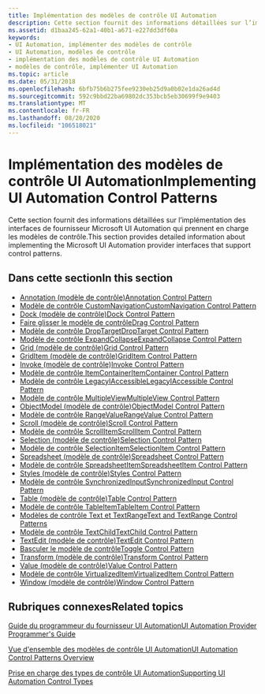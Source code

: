 ```yaml
---
title: Implémentation des modèles de contrôle UI Automation
description: Cette section fournit des informations détaillées sur l’implémentation des interfaces de fournisseur Microsoft UI Automation qui prennent en charge les modèles de contrôle.
ms.assetid: d1baa245-62a1-40b1-a671-e227dd3df60a
keywords:
- UI Automation, implémenter des modèles de contrôle
- UI Automation, modèles de contrôle
- implémentation des modèles de contrôle UI Automation
- modèles de contrôle, implémenter UI Automation
ms.topic: article
ms.date: 05/31/2018
ms.openlocfilehash: 6bfb75b6b275fee9230eb25d9a0b02e1da26ad4d
ms.sourcegitcommit: 592c9bbd22ba69802dc353bcb5eb30699f9e9403
ms.translationtype: MT
ms.contentlocale: fr-FR
ms.lasthandoff: 08/20/2020
ms.locfileid: "106518021"
---
```

# <a name="implementing-ui-automation-control-patterns"></a><span data-ttu-id="7d673-107">Implémentation des modèles de contrôle UI Automation</span><span class="sxs-lookup"><span data-stu-id="7d673-107">Implementing UI Automation Control Patterns</span></span>

<span data-ttu-id="7d673-108">Cette section fournit des informations détaillées sur l’implémentation des interfaces de fournisseur Microsoft UI Automation qui prennent en charge les modèles de contrôle.</span><span class="sxs-lookup"><span data-stu-id="7d673-108">This section provides detailed information about implementing the Microsoft UI Automation provider interfaces that support control patterns.</span></span>

## <a name="in-this-section"></a><span data-ttu-id="7d673-109">Dans cette section</span><span class="sxs-lookup"><span data-stu-id="7d673-109">In this section</span></span>

-   [<span data-ttu-id="7d673-110">Annotation (modèle de contrôle)</span><span class="sxs-lookup"><span data-stu-id="7d673-110">Annotation Control Pattern</span></span>](uiauto-implementingannotation.md)
-   [<span data-ttu-id="7d673-111">Modèle de contrôle CustomNavigation</span><span class="sxs-lookup"><span data-stu-id="7d673-111">CustomNavigation Control Pattern</span></span>](uiauto-implementingcustomnavigation.md)
-   [<span data-ttu-id="7d673-112">Dock (modèle de contrôle)</span><span class="sxs-lookup"><span data-stu-id="7d673-112">Dock Control Pattern</span></span>](uiauto-implementingdock.md)
-   [<span data-ttu-id="7d673-113">Faire glisser le modèle de contrôle</span><span class="sxs-lookup"><span data-stu-id="7d673-113">Drag Control Pattern</span></span>](/windows/desktop/WinAuto/uiauto-implementingdrag)
-   [<span data-ttu-id="7d673-114">Modèle de contrôle DropTarget</span><span class="sxs-lookup"><span data-stu-id="7d673-114">DropTarget Control Pattern</span></span>](/windows/desktop/WinAuto/uiauto-implementingdroptarget)
-   [<span data-ttu-id="7d673-115">Modèle de contrôle ExpandCollapse</span><span class="sxs-lookup"><span data-stu-id="7d673-115">ExpandCollapse Control Pattern</span></span>](uiauto-implementingexpandcollapse.md)
-   [<span data-ttu-id="7d673-116">Grid (modèle de contrôle)</span><span class="sxs-lookup"><span data-stu-id="7d673-116">Grid Control Pattern</span></span>](uiauto-implementinggrid.md)
-   [<span data-ttu-id="7d673-117">GridItem (modèle de contrôle)</span><span class="sxs-lookup"><span data-stu-id="7d673-117">GridItem Control Pattern</span></span>](uiauto-implementinggriditem.md)
-   [<span data-ttu-id="7d673-118">Invoke (modèle de contrôle)</span><span class="sxs-lookup"><span data-stu-id="7d673-118">Invoke Control Pattern</span></span>](uiauto-implementinginvoke.md)
-   [<span data-ttu-id="7d673-119">Modèle de contrôle ItemContainer</span><span class="sxs-lookup"><span data-stu-id="7d673-119">ItemContainer Control Pattern</span></span>](uiauto-implementingitemcontainer.md)
-   [<span data-ttu-id="7d673-120">Modèle de contrôle LegacyIAccessible</span><span class="sxs-lookup"><span data-stu-id="7d673-120">LegacyIAccessible Control Pattern</span></span>](uiauto-implementinglegacyiaccessible.md)
-   [<span data-ttu-id="7d673-121">Modèle de contrôle MultipleView</span><span class="sxs-lookup"><span data-stu-id="7d673-121">MultipleView Control Pattern</span></span>](uiauto-implementingmultipleview.md)
-   [<span data-ttu-id="7d673-122">ObjectModel (modèle de contrôle)</span><span class="sxs-lookup"><span data-stu-id="7d673-122">ObjectModel Control Pattern</span></span>](uiauto-implementingobjectmodel.md)
-   [<span data-ttu-id="7d673-123">Modèle de contrôle RangeValue</span><span class="sxs-lookup"><span data-stu-id="7d673-123">RangeValue Control Pattern</span></span>](uiauto-implementingrangevalue.md)
-   [<span data-ttu-id="7d673-124">Scroll (modèle de contrôle)</span><span class="sxs-lookup"><span data-stu-id="7d673-124">Scroll Control Pattern</span></span>](uiauto-implementingscroll.md)
-   [<span data-ttu-id="7d673-125">Modèle de contrôle ScrollItem</span><span class="sxs-lookup"><span data-stu-id="7d673-125">ScrollItem Control Pattern</span></span>](uiauto-implementingscrollitem.md)
-   [<span data-ttu-id="7d673-126">Selection (modèle de contrôle)</span><span class="sxs-lookup"><span data-stu-id="7d673-126">Selection Control Pattern</span></span>](uiauto-implementingselection.md)
-   [<span data-ttu-id="7d673-127">Modèle de contrôle SelectionItem</span><span class="sxs-lookup"><span data-stu-id="7d673-127">SelectionItem Control Pattern</span></span>](uiauto-implementingselectionitem.md)
-   [<span data-ttu-id="7d673-128">Spreadsheet (modèle de contrôle)</span><span class="sxs-lookup"><span data-stu-id="7d673-128">Spreadsheet Control Pattern</span></span>](uiauto-implementingspreadsheet.md)
-   [<span data-ttu-id="7d673-129">Modèle de contrôle SpreadsheetItem</span><span class="sxs-lookup"><span data-stu-id="7d673-129">SpreadsheetItem Control Pattern</span></span>](uiauto-implementingspreadsheetitem.md)
-   [<span data-ttu-id="7d673-130">Styles (modèle de contrôle)</span><span class="sxs-lookup"><span data-stu-id="7d673-130">Styles Control Pattern</span></span>](/windows/desktop/WinAuto/uiauto-implementingstyles)
-   [<span data-ttu-id="7d673-131">Modèle de contrôle SynchronizedInput</span><span class="sxs-lookup"><span data-stu-id="7d673-131">SynchronizedInput Control Pattern</span></span>](uiauto-implementingsynchronizedinput.md)
-   [<span data-ttu-id="7d673-132">Table (modèle de contrôle)</span><span class="sxs-lookup"><span data-stu-id="7d673-132">Table Control Pattern</span></span>](uiauto-implementingtable.md)
-   [<span data-ttu-id="7d673-133">Modèle de contrôle TableItem</span><span class="sxs-lookup"><span data-stu-id="7d673-133">TableItem Control Pattern</span></span>](uiauto-implementingtableitem.md)
-   [<span data-ttu-id="7d673-134">Modèles de contrôle Text et TextRange</span><span class="sxs-lookup"><span data-stu-id="7d673-134">Text and TextRange Control Patterns</span></span>](uiauto-implementingtextandtextrange.md)
-   [<span data-ttu-id="7d673-135">Modèle de contrôle TextChild</span><span class="sxs-lookup"><span data-stu-id="7d673-135">TextChild Control Pattern</span></span>](textchild-control-pattern.md)
-   [<span data-ttu-id="7d673-136">TextEdit (modèle de contrôle)</span><span class="sxs-lookup"><span data-stu-id="7d673-136">TextEdit Control Pattern</span></span>](textedit-control-pattern.md)
-   [<span data-ttu-id="7d673-137">Basculer le modèle de contrôle</span><span class="sxs-lookup"><span data-stu-id="7d673-137">Toggle Control Pattern</span></span>](uiauto-implementingtoggle.md)
-   [<span data-ttu-id="7d673-138">Transform (modèle de contrôle)</span><span class="sxs-lookup"><span data-stu-id="7d673-138">Transform Control Pattern</span></span>](uiauto-implementingtransform.md)
-   [<span data-ttu-id="7d673-139">Value (modèle de contrôle)</span><span class="sxs-lookup"><span data-stu-id="7d673-139">Value Control Pattern</span></span>](uiauto-implementingvalue.md)
-   [<span data-ttu-id="7d673-140">Modèle de contrôle VirtualizedItem</span><span class="sxs-lookup"><span data-stu-id="7d673-140">VirtualizedItem Control Pattern</span></span>](uiauto-implementingvirtualizeditem.md)
-   [<span data-ttu-id="7d673-141">Window (modèle de contrôle)</span><span class="sxs-lookup"><span data-stu-id="7d673-141">Window Control Pattern</span></span>](uiauto-implementingwindow.md)

## <a name="related-topics"></a><span data-ttu-id="7d673-142">Rubriques connexes</span><span class="sxs-lookup"><span data-stu-id="7d673-142">Related topics</span></span>

<dl> <dt>

[<span data-ttu-id="7d673-143">Guide du programmeur du fournisseur UI Automation</span><span class="sxs-lookup"><span data-stu-id="7d673-143">UI Automation Provider Programmer's Guide</span></span>](uiauto-providerportal.md)
</dt> <dt>

[<span data-ttu-id="7d673-144">Vue d'ensemble des modèles de contrôle UI Automation</span><span class="sxs-lookup"><span data-stu-id="7d673-144">UI Automation Control Patterns Overview</span></span>](uiauto-controlpatternsoverview.md)
</dt> <dt>

[<span data-ttu-id="7d673-145">Prise en charge des types de contrôle UI Automation</span><span class="sxs-lookup"><span data-stu-id="7d673-145">Supporting UI Automation Control Types</span></span>](uiauto-supportinguiautocontroltypes.md)
</dt> </dl>

 

 
